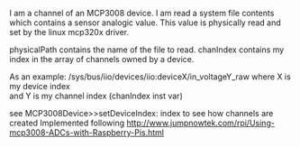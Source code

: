 I am a channel of an MCP3008 device.
I am  read a system file contents which contains a sensor analogic value. This value is physically read and set by the linux mcp320x driver.

physicalPath contains the name of the file to read.
chanIndex contains my index in the array of channels owned by a device.

As an example:
/sys/bus/iio/devices/iio:deviceX/in_voltageY_raw 
where X is my device index  
and Y is my channel index (chanIndex inst var)

see MCP3008Device>>setDeviceIndex: index  to see how channels are created 
Implemented following http://www.jumpnowtek.com/rpi/Using-mcp3008-ADCs-with-Raspberry-Pis.html

